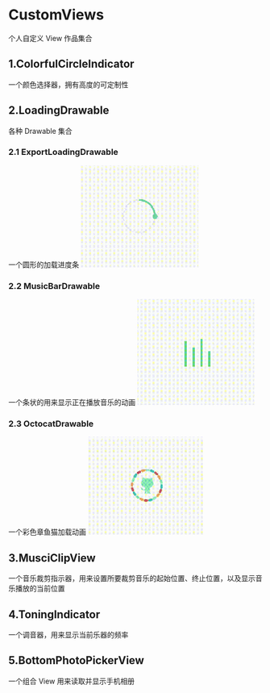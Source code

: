 # CustomViews
个人自定义 View 作品集合
## 1.ColorfulCircleIndicator
一个颜色选择器，拥有高度的可定制性
## 2.LoadingDrawable
各种 Drawable 集合
### 2.1 ExportLoadingDrawable
一个圆形的加载进度条
![](/gif/ExportLoading.gif) 
### 2.2 MusicBarDrawable
一个条状的用来显示正在播放音乐的动画
![](/gif/MusicBar.gif) 
### 2.3 OctocatDrawable
一个彩色章鱼猫加载动画
![](/gif/Otocat.gif) 
## 3.MusciClipView
一个音乐裁剪指示器，用来设置所要裁剪音乐的起始位置、终止位置，以及显示音乐播放的当前位置
## 4.ToningIndicator
一个调音器，用来显示当前乐器的频率
## 5.BottomPhotoPickerView
一个组合 View 用来读取并显示手机相册
